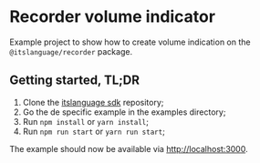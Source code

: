 # Recorder volume indicator

Example project to show how to create volume indication on the `@itslanguage/recorder` package.

## Getting started, TL;DR

1. Clone the [itslanguage sdk](https://github.com/itslanguage/itslangauge-js.git) repository;
1. Go the de specific example in the examples directory;
1. Run `npm install` or `yarn install`;
1. Run `npm run start` or `yarn run start`;

The example should now be available via [http://localhost:3000](http://localhost:3000).
